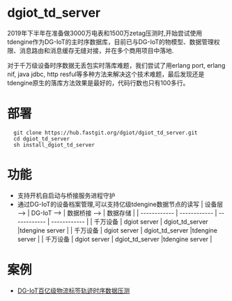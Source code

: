 # dgiot_td_server
   2019年下半年在准备做3000万电表和1500万zetag压测时,开始尝试使用tdengine作为DG-IoT的主时序数据库，目前已与DG-IoT的物模型、数据管理权限、消息路由和消息缓存无缝对接，并在多个商用项目中落地.
   
  对于千万级设备时序数据无丢包实时落库难题，我们尝试了用erlang port, erlang nif, java jdbc, http resful等多种方法来解决这个技术难题，最后发现还是tdengine原生的落库方法效果是最好的，代码行数也只有100多行。
# 部署
  ``` shell script
    git clone https://hub.fastgit.org/dgiot/dgiot_td_server.git
    cd dgiot_td_server
    sh install_dgiot_td_server
  ```
# 功能
 - 支持开机自启动与桥接服务进程守护
 - 通过DG-IoT的设备档案管理,可以支持亿级tdengine数据节点的读写
   | 设备层 --> | DG-IoT -->  | 数据桥接 -->  |  数据存储 |
   | ------------ | ------------ | ------------ | ------------ |
   |  千万设备 | dgiot server  | dgiot_td_server  |tdengine server   |
   |  千万设备 | dgiot server  | dgiot_td_server  |tdengine server   |
   |  千万设备 | dgiot server  | dgiot_td_server  |tdengine server   |  
# 案例 
- [ DG-IoT百亿级物流标签轨迹时序数据压测](https://mp.weixin.qq.com/s/8cK_Mo8NayiHaZ7Bkn4HJQ)
 
